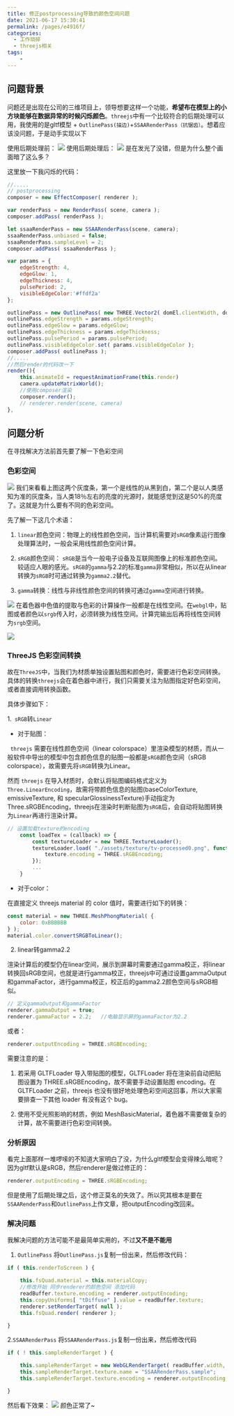 ```yaml
---
title: 修正postprocessing导致的颜色空间问题
date: 2021-06-17 15:30:41
permalink: /pages/e4916f/
categories:
  - 工作琐碎
  - threejs相关
tags:
    -
---
```

## 问题背景
问题还是出现在公司的三维项目上，领导想要这样一个功能，**希望布在模型上的小方块能够在数据异常的时候闪烁颜色**。`threejs`中有一个比较符合的后期处理可以用，我使用的是gltf模型 + `OutlinePass(描边)`+`SSAARenderPass（抗锯齿）`。想着应该没问题，于是动手实现以下

使用后期处理前：
![](https://img-blog.csdnimg.cn/20210617155230319.gif#pic_center)
使用后期处理后：
![](https://img-blog.csdnimg.cn/20210617155421604.gif#pic_center)
是在发光了没错，但是为什么整个画面暗了这么多？

这里放一下我闪烁的代码：
```js
//.....
// postprocessing
composer = new EffectComposer( renderer );

var renderPass = new RenderPass( scene, camera );
composer.addPass( renderPass );

let ssaaRenderPass = new SSAARenderPass(scene, camera);
ssaaRenderPass.unbiased = false;
ssaaRenderPass.sampleLevel = 2;
composer.addPass( ssaaRenderPass );

var params = {
    edgeStrength: 4,
    edgeGlow: 1,
    edgeThickness: 4,
    pulsePeriod: 2,
    visibleEdgeColor:'#ffdf2a'
};

outlinePass = new OutlinePass( new THREE.Vector2( domEl.clientWidth, domEl.clientHeight ), scene, camera );
outlinePass.edgeStrength = params.edgeStrength;
outlinePass.edgeGlow = params.edgeGlow;
outlinePass.edgeThickness = params.edgeThickness;
outlinePass.pulsePeriod = params.pulsePeriod;
outlinePass.visibleEdgeColor.set( params.visibleEdgeColor );
composer.addPass( outlinePass );
//.....
//然后render的代码改一下
render(){
    this.animateId = requestAnimationFrame(this.render)
    camera.updateMatrixWorld();
    //使用composer渲染
    composer.render();
    // renderer.render(scene, camera)
},
```

## 问题分析
在寻找解决方法前首先要了解一下色彩空间

### 色彩空间
![](https://img-blog.csdnimg.cn/20210617155751974.png?x-oss-process=image/watermark,type_ZmFuZ3poZW5naGVpdGk,shadow_10,text_aHR0cHM6Ly9ibG9nLmNzZG4ubmV0L3FxXzIzNDQ3MjMx,size_16,color_FFFFFF,t_70#pic_center)
我们来看看上图这两个灰度条，第一个是线性的从黑到白，第二个是以人类感知为准的灰度条，当人类18％左右的亮度的光源时，就能感觉到这是50%的亮度了。这就是为什么要有不同的色彩空间。

先了解一下这几个术语：

1. `linear`颜色空间：物理上的线性颜色空间，当计算机需要对`sRGB`像素运行图像处理算法时，一般会采用线性颜色空间计算。

2. `sRGB`颜色空间： `sRGB`是当今一般电子设备及互联网图像上的标准颜色空间。较适应人眼的感光。`sRGB`的`gamma`与2.2的标准`gamma`非常相似，所以在从linear转换为`sRGB`时可通过转换为`gamma2.2`替代。

3. `gamma`转换：线性与非线性颜色空间的转换可通过`gamma`空间进行转换。

![](https://img-blog.csdnimg.cn/20210617155941689.png?x-oss-process=image/watermark,type_ZmFuZ3poZW5naGVpdGk,shadow_10,text_aHR0cHM6Ly9ibG9nLmNzZG4ubmV0L3FxXzIzNDQ3MjMx,size_16,color_FFFFFF,t_70#pic_center)
在着色器中色值的提取与色彩的计算操作一般都是在线性空间。在`webgl`中，贴图或者颜色以`srgb`传入时，必须转换为线性空间。计算完输出后再将线性空间转为`srgb`空间。

![](https://img-blog.csdnimg.cn/20210617160057325.png?x-oss-process=image/watermark,type_ZmFuZ3poZW5naGVpdGk,shadow_10,text_aHR0cHM6Ly9ibG9nLmNzZG4ubmV0L3FxXzIzNDQ3MjMx,size_16,color_FFFFFF,t_70#pic_center)
### ThreeJS 色彩空间转换
故在`ThreeJS`中，当我们为材质单独设置贴图和颜色时，需要进行色彩空间转换。具体的转换`threejs`会在着色器中进行，我们只需要关注为贴图指定好色彩空间，或者直接调用转换函数。

具体步骤如下：

1.` sRGB`转`Linear`

   -  对于贴图：

` threejs` 需要在线性颜色空间（linear colorspace）里渲染模型的材质，而从一般软件中导出的模型中包含颜色信息的贴图一般都是`sRGB`颜色空间（sRGB colorspace），故需要先将`sRGB`转换为Linear。

 然而 `threejs` 在导入材质时，会默认将贴图编码格式定义为`Three.LinearEncoding`，故需将带颜色信息的贴图(baseColorTexture, emissiveTexture, 和 specularGlossinessTexture)手动指定为Three.sRGBEncoding，threejs在渲染时判断贴图为`sRGB`后，会自动将贴图转换为`Linear`再进行渲染计算。

```js
// 设置加载texture的encoding
    const loadTex = (callback) => {
        const textureLoader = new THREE.TextureLoader();
        textureLoader.load( "./assets/texture/tv-processed0.png", function(texture){
            texture.encoding = THREE.sRGBEncoding;
        });
        ...
    }
 ```
- 对于color：

 在直接定义 threejs material 的 color 值时，需要进行如下的转换：

```js
const material = new THREE.MeshPhongMaterial( {
    color: 0xBBBBBB
} );
material.color.convertSRGBToLinear();
```
2. linear转gamma2.2

 渲染计算后的模型仍在linear空间，展示到屏幕时需要通过gamma校正，将linear转换回sRGB空间，也就是进行gamma校正，threejs中可通过设置gammaOutput和gammaFactor，进行gamma校正，校正后的gamma2.2颜色空间与sRGB相似。

```js
// 定义gammaOutput和gammaFactor
renderer.gammaOutput = true;
renderer.gammaFactor = 2.2;   //电脑显示屏的gammaFactor为2.2
```
或者：
```js
renderer.outputEncoding = THREE.sRGBEncoding;
```
需要注意的是：

1. 若采用 GLTFLoader 导入带贴图的模型，GLTFLoader 将在渲染前自动把贴图设置为 THREE.sRGBEncoding，故不需要手动设置贴图 encoding。在 GLTFLoader 之前，threejs 也没有很好地处理色彩空间这回事，所以大家需要排查一下其他 loader 有没有这个 bug。

2. 使用不受光照影响的材质，例如 MeshBasicMaterial，着色器不需要做复杂的计算，故不需要进行色彩空间转换。

### 分析原因
看完上面那样一堆啰嗦的不知道大家明白了没，为什么gltf模型会变得辣么暗呢？因为gltf默认是sRGB，然后renderer是做过修正的：
```js
renderer.outputEncoding = THREE.sRGBEncoding;
```
但是使用了后期处理之后，这个修正莫名的失效了。所以究其根本是要在`SSAARenderPass`和`OutlinePass`上作文章，把outputEncoding改回来。

### 解决问题
我解决问题的方法可能不是最简单实用的，不过**又不是不能用**
1. `OutlinePass`
将`OutlinePass.js`复制一份出来，然后修改代码：
```js {4,5}
if ( this.renderToScreen ) {

	this.fsQuad.material = this.materialCopy;
	//修改开始 同步renderer的颜色空间 添加代码
	readBuffer.texture.encoding = renderer.outputEncoding;
	this.copyUniforms[ "tDiffuse" ].value = readBuffer.texture;
	renderer.setRenderTarget( null );
	this.fsQuad.render( renderer );

}
```

2.`SSAARenderPass`
将`SSAARenderPass.js`复制一份出来，然后修改代码
```js {4}
if ( ! this.sampleRenderTarget ) {

	this.sampleRenderTarget = new WebGLRenderTarget( readBuffer.width, readBuffer.height, { minFilter: LinearFilter, magFilter: LinearFilter, format: RGBAFormat } );
	this.sampleRenderTarget.texture.name = "SSAARenderPass.sample";
	this.sampleRenderTarget.texture.encoding = renderer.outputEncoding;

}
```
然后看下效果：
![](https://img-blog.csdnimg.cn/20210617164610338.gif#pic_center)
颜色正常了~
